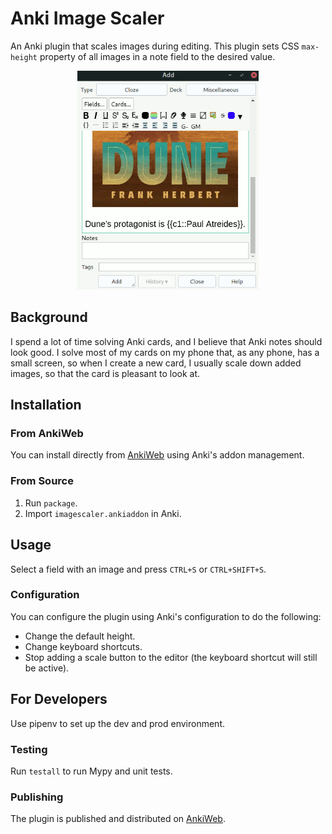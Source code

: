 # Anki Image Scaler

An Anki plugin that scales images during editing. This plugin sets CSS
`max-height` property of all images in a note field to the desired value.

<p align="center">
  <img src="images/dune-scale.gif" height="350px"/>
</p>

## Background

I spend a lot of time solving Anki cards, and I believe that Anki notes should
look good. I solve most of my cards on my phone that, as any phone, has a small
screen, so when I create a new card, I usually scale down added images, so that
the card is pleasant to look at.

## Installation

### From AnkiWeb

You can install directly from
[AnkiWeb](https://ankiweb.net/shared/info/1312865748) using Anki's addon
management.

### From Source

1. Run `package`.
2. Import `imagescaler.ankiaddon` in Anki.

## Usage

Select a field with an image and press `CTRL+S` or `CTRL+SHIFT+S`.

### Configuration

You can configure the plugin using Anki's configuration to do the following:

* Change the default height.
* Change keyboard shortcuts.
* Stop adding a scale button to the editor (the keyboard shortcut will still be active).

## For Developers

Use pipenv to set up the dev and prod environment.

### Testing

Run `testall` to run Mypy and unit tests.

### Publishing

The plugin is published and distributed on
[AnkiWeb](https://ankiweb.net/shared/info/1312865748).
